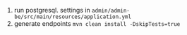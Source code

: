 1) run postgresql. settings in `admin/admin-be/src/main/resources/application.yml`
2) generate endpoints `mvn clean install -DskipTests=true`


